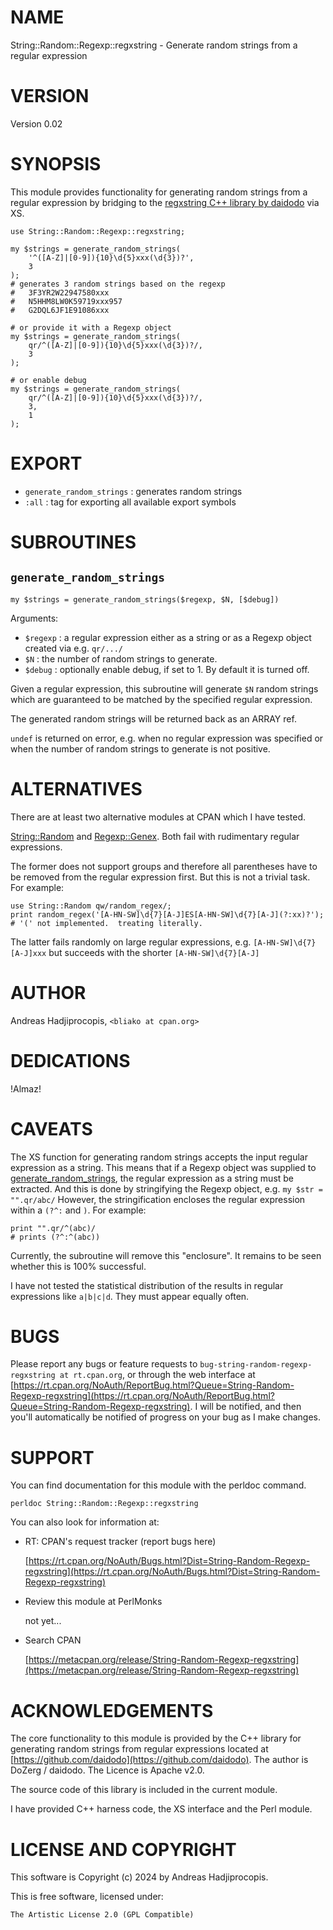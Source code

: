 # NAME

String::Random::Regexp::regxstring - Generate random strings from a regular expression

# VERSION

Version 0.02

# SYNOPSIS

This module provides functionality for generating random strings from a
regular expression by bridging
to the [regxstring C++ library by daidodo](https://github.com/daidodo/regxstring)
via XS.

    use String::Random::Regexp::regxstring;

    my $strings = generate_random_strings(
        '^([A-Z]|[0-9]){10}\d{5}xxx(\d{3})?',
        3
    );
    # generates 3 random strings based on the regexp
    #   3F3YR2W22947580xxx
    #   N5HHM8LW0K59719xxx957
    #   G2DQL6JF1E91086xxx

    # or provide it with a Regexp object
    my $strings = generate_random_strings(
        qr/^([A-Z]|[0-9]){10}\d{5}xxx(\d{3})?/,
        3
    );

    # or enable debug
    my $strings = generate_random_strings(
        qr/^([A-Z]|[0-9]){10}\d{5}xxx(\d{3})?/,
        3,
        1
    );

# EXPORT

- `generate_random_strings` : generates random strings
- `:all` : tag for exporting all available export symbols

# SUBROUTINES

## `generate_random_strings`

    my $strings = generate_random_strings($regexp, $N, [$debug])

Arguments:

- `$regexp` : a regular expression either as a string
or as a Regexp object created via e.g. `qr/.../`
- `$N` : the number of random strings to generate.
- `$debug` : optionally enable debug, if set to 1. By default it is turned off.

Given a regular expression, this subroutine will generate
`$N` random strings which are guaranteed to be matched by
the specified regular expression.

The generated random strings will be returned back as an ARRAY ref.

`undef` is returned on error, e.g. when no regular expression was
specified or when the number of random strings to generate is not positive.

# ALTERNATIVES

There are at least two alternative modules at CPAN which I have tested.

[String::Random](https://metacpan.org/pod/String%3A%3ARandom) and [Regexp::Genex](https://metacpan.org/pod/Regexp%3A%3AGenex). Both fail with rudimentary
regular expressions.

The former does not support groups and therefore
all parentheses have to be removed from the regular expression first.
But this is not a trivial task. For example:

    use String::Random qw/random_regex/;
    print random_regex('[A-HN-SW]\d{7}[A-J]ES[A-HN-SW]\d{7}[A-J](?:xx)?');
    # '(' not implemented.  treating literally.

The latter fails randomly on large regular expressions, e.g. `[A-HN-SW]\d{7}[A-J]xxx`
but succeeds with the shorter `[A-HN-SW]\d{7}[A-J]`

# AUTHOR

Andreas Hadjiprocopis, `<bliako at cpan.org>`

# DEDICATIONS

!Almaz!

# CAVEATS

The XS function for generating random strings accepts
the input regular expression as a string. This means
that if a Regexp object was supplied to [generate\_random\_strings](https://metacpan.org/pod/generate_random_strings),
the regular expression as a string must be extracted. And this
is done by stringifying the Regexp object, e.g. `my $str = "".qr/abc/`
However, the stringification encloses the regular expression within
a `(?^:` and `)`. For example:

    print "".qr/^(abc)/
    # prints (?^:^(abc))

Currently, the subroutine will remove this "enclosure".
It remains to be seen whether this is 100% successful.

I have not tested the statistical distribution of the results in
regular expressions like `a|b|c|d`. They must appear equally often.

# BUGS

Please report any bugs or feature requests to `bug-string-random-regexp-regxstring at rt.cpan.org`, or through
the web interface at [https://rt.cpan.org/NoAuth/ReportBug.html?Queue=String-Random-Regexp-regxstring](https://rt.cpan.org/NoAuth/ReportBug.html?Queue=String-Random-Regexp-regxstring).  I will be notified, and then you'll
automatically be notified of progress on your bug as I make changes.

# SUPPORT

You can find documentation for this module with the perldoc command.

    perldoc String::Random::Regexp::regxstring

You can also look for information at:

- RT: CPAN's request tracker (report bugs here)

    [https://rt.cpan.org/NoAuth/Bugs.html?Dist=String-Random-Regexp-regxstring](https://rt.cpan.org/NoAuth/Bugs.html?Dist=String-Random-Regexp-regxstring)

- Review this module at PerlMonks

    not yet...

- Search CPAN

    [https://metacpan.org/release/String-Random-Regexp-regxstring](https://metacpan.org/release/String-Random-Regexp-regxstring)

# ACKNOWLEDGEMENTS

The core functionality to this module is provided by the C++
library for generating random strings from regular expressions
located at [https://github.com/daidodo](https://github.com/daidodo).
The author is DoZerg / daidodo. The Licence is Apache v2.0.

The source code of this library is included in the current module.

I have provided C++ harness code, the XS interface and the Perl module.

# LICENSE AND COPYRIGHT

This software is Copyright (c) 2024 by Andreas Hadjiprocopis.

This is free software, licensed under:

    The Artistic License 2.0 (GPL Compatible)
